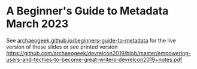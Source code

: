 # A Beginner's Guide to Metadata March 2023

See [archaeogeek.github.io/beginners-guide-to-metadata](https://archaeogeek.github.io/beginners-guide-to-metadata) for the live version of these slides or see printed version https://github.com/archaeogeek/devrelcon2019/blob/master/empowering-users-and-techies-to-become-great-writers-devrelcon2019+notes.pdf